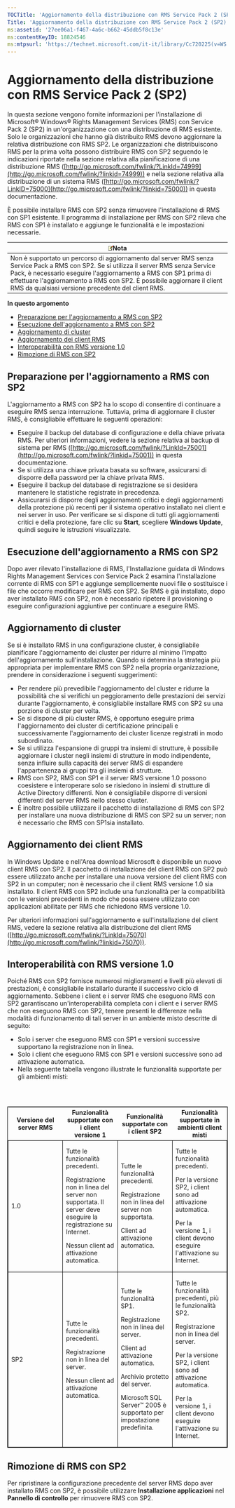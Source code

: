 ```yaml
---
TOCTitle: 'Aggiornamento della distribuzione con RMS Service Pack 2 (SP2)'
Title: 'Aggiornamento della distribuzione con RMS Service Pack 2 (SP2)'
ms:assetid: '27ee06a1-f467-4a6c-b662-45ddb5f8c13e'
ms:contentKeyID: 18824546
ms:mtpsurl: 'https://technet.microsoft.com/it-it/library/Cc720225(v=WS.10)'
---
```


Aggiornamento della distribuzione con RMS Service Pack 2 (SP2)
==============================================================

In questa sezione vengono fornite informazioni per l'installazione di Microsoft® Windows® Rights Management Services (RMS) con Service Pack 2 (SP2) in un'organizzazione con una distribuzione di RMS esistente. Solo le organizzazioni che hanno già distribuito RMS devono aggiornare la relativa distribuzione con RMS SP2. Le organizzazioni che distribuiscono RMS per la prima volta possono distribuire RMS con SP2 seguendo le indicazioni riportate nella sezione relativa alla pianificazione di una distribuzione RMS ([http://go.microsoft.com/fwlink/?LinkId=74999](http://go.microsoft.com/fwlink/?linkid=74999)) e nella sezione relativa alla distribuzione di un sistema RMS ([http://go.microsoft.com/fwlink/?LinkID=75000](http://go.microsoft.com/fwlink/?linkid=75000)) in questa documentazione.

È possibile installare RMS con SP2 senza rimuovere l'installazione di RMS con SP1 esistente. Il programma di installazione per RMS con SP2 rileva che RMS con SP1 è installato e aggiunge le funzionalità e le impostazioni necessarie.

| ![](images/Cc720225.note(WS.10).gif)Nota                                                                                                                                                                                                                                                                        |
|----------------------------------------------------------------------------------------------------------------------------------------------------------------------------------------------------------------------------------------------------------------------------------------------------------------------------------------------|
| Non è supportato un percorso di aggiornamento dal server RMS senza Service Pack a RMS con SP2. Se si utilizza il server RMS senza Service Pack, è necessario eseguire l'aggiornamento a RMS con SP1 prima di effettuare l'aggiornamento a RMS con SP2. È possibile aggiornare il client RMS da qualsiasi versione precedente del client RMS. |

**In questo argomento**

-   [Preparazione per l'aggiornamento a RMS con SP2](#bkmk_preparingforsp2update)
-   [Esecuzione dell'aggiornamento a RMS con SP2](#bkmk_performingsp2update)
-   [Aggiornamento di cluster](#bkmk_updateclusters)
-   [Aggiornamento dei client RMS](#bkmk_updateclients)
-   [Interoperabilità con RMS versione 1.0](#bkmk_interop)
-   [Rimozione di RMS con SP2](#bkmk_removingrms)

<span id="bkmk_PreparingForSP2Update"></span>
Preparazione per l'aggiornamento a RMS con SP2
----------------------------------------------

L'aggiornamento a RMS con SP2 ha lo scopo di consentire di continuare a eseguire RMS senza interruzione. Tuttavia, prima di aggiornare il cluster RMS, è consigliabile effettuare le seguenti operazioni:

-   Eseguire il backup del database di configurazione e della chiave privata RMS. Per ulteriori informazioni, vedere la sezione relativa ai backup di sistema per RMS ([http://go.microsoft.com/fwlink/?LinkId=75001](http://go.microsoft.com/fwlink/?linkid=75001)) in questa documentazione.
-   Se si utilizza una chiave privata basata su software, assicurarsi di disporre della password per la chiave privata RMS.
-   Eseguire il backup del database di registrazione se si desidera mantenere le statistiche registrate in precedenza.
-   Assicurarsi di disporre degli aggiornamenti critici e degli aggiornamenti della protezione più recenti per il sistema operativo installato nei client e nei server in uso. Per verificare se si dispone di tutti gli aggiornamenti critici e della protezione, fare clic su **Start**, scegliere **Windows Update**, quindi seguire le istruzioni visualizzate.

<span id="bkmk_PerformingSP2Update"></span>
Esecuzione dell'aggiornamento a RMS con SP2
-------------------------------------------

Dopo aver rilevato l'installazione di RMS, l'Installazione guidata di Windows Rights Management Services con Service Pack 2 esamina l'installazione corrente di RMS con SP1 e aggiunge semplicemente nuovi file o sostituisce i file che occorre modificare per RMS con SP2. Se RMS è già installato, dopo aver installato RMS con SP2, non è necessario ripetere il provisioning o eseguire configurazioni aggiuntive per continuare a eseguire RMS.

<span id="bkmk_UpdateClusters"></span>
Aggiornamento di cluster
------------------------

Se si è installato RMS in una configurazione cluster, è consigliabile pianificare l'aggiornamento dei cluster per ridurre al minimo l'impatto dell'aggiornamento sull'installazione. Quando si determina la strategia più appropriata per implementare RMS con SP2 nella propria organizzazione, prendere in considerazione i seguenti suggerimenti:

-   Per rendere più prevedibile l'aggiornamento del cluster e ridurre la possibilità che si verifichi un peggioramento delle prestazioni dei servizi durante l'aggiornamento, è consigliabile installare RMS con SP2 su una porzione di cluster per volta.
-   Se si dispone di più cluster RMS, è opportuno eseguire prima l'aggiornamento dei cluster di certificazione principali e successivamente l'aggiornamento dei cluster licenze registrati in modo subordinato.
-   Se si utilizza l'espansione di gruppi tra insiemi di strutture, è possibile aggiornare i cluster negli insiemi di strutture in modo indipendente, senza influire sulla capacità dei server RMS di espandere l'appartenenza ai gruppi tra gli insiemi di strutture.
-   RMS con SP2, RMS con SP1 e il server RMS versione 1.0 possono coesistere e interoperare solo se risiedono in insiemi di strutture di Active Directory differenti. Non è consigliabile disporre di versioni differenti del server RMS nello stesso cluster.
-   È inoltre possibile utilizzare il pacchetto di installazione di RMS con SP2 per installare una nuova distribuzione di RMS con SP2 su un server; non è necessario che RMS con SP1sia installato.

<span id="bkmk_UpdateClients"></span>
Aggiornamento dei client RMS
----------------------------

In Windows Update e nell'Area download Microsoft è disponibile un nuovo client RMS con SP2. Il pacchetto di installazione del client RMS con SP2 può essere utilizzato anche per installare una nuova versione del client RMS con SP2 in un computer; non è necessario che il client RMS versione 1.0 sia installato. Il client RMS con SP2 include una funzionalità per la compatibilità con le versioni precedenti in modo che possa essere utilizzato con applicazioni abilitate per RMS che richiedono RMS versione 1.0.

Per ulteriori informazioni sull'aggiornamento e sull'installazione del client RMS, vedere la sezione relativa alla distribuzione del client RMS ([http://go.microsoft.com/fwlink/?LinkId=75070](http://go.microsoft.com/fwlink/?linkid=75070)).

<span id="bkmk_InterOp"></span>
Interoperabilità con RMS versione 1.0
-------------------------------------

Poiché RMS con SP2 fornisce numerosi miglioramenti e livelli più elevati di prestazioni, è consigliabile installarlo durante il successivo ciclo di aggiornamento. Sebbene i client e i server RMS che eseguono RMS con SP2 garantiscano un'interoperabilità completa con i client e i server RMS che non eseguono RMS con SP2, tenere presenti le differenze nella modalità di funzionamento di tali server in un ambiente misto descritte di seguito:

-   Solo i server che eseguono RMS con SP1 e versioni successive supportano la registrazione non in linea.
-   Solo i client che eseguono RMS con SP1 e versioni successive sono ad attivazione automatica.
-   Nella seguente tabella vengono illustrate le funzionalità supportate per gli ambienti misti:

###  

<p> </p>
<table style="border:1px solid black;">
<colgroup>
<col width="25%" />
<col width="25%" />
<col width="25%" />
<col width="25%" />
</colgroup>
<thead>
<tr class="header">
<th>Versione del server RMS</th>
<th>Funzionalità supportate con i client versione 1</th>
<th>Funzionalità supportate con i client SP2</th>
<th>Funzionalità supportate in ambienti client misti</th>
</tr>
</thead>
<tbody>
<tr class="odd">
<td style="border:1px solid black;"><p>1.0</p></td>
<td style="border:1px solid black;"><p>Tutte le funzionalità precedenti.</p>
<p>Registrazione non in linea del server non supportata. Il server deve eseguire la registrazione su Internet.</p>
<p>Nessun client ad attivazione automatica.</p></td>
<td style="border:1px solid black;"><p>Tutte le funzionalità precedenti.</p>
<p>Registrazione non in linea del server non supportata.</p>
<p>Client ad attivazione automatica.</p></td>
<td style="border:1px solid black;"><p>Tutte le funzionalità precedenti.</p>
<p>Per la versione SP2, i client sono ad attivazione automatica.</p>
<p>Per la versione 1, i client devono eseguire l'attivazione su Internet.</p></td>
</tr>
<tr class="even">
<td style="border:1px solid black;"><p>SP2</p></td>
<td style="border:1px solid black;"><p>Tutte le funzionalità precedenti.</p>
<p>Registrazione non in linea del server.</p>
<p>Nessun client ad attivazione automatica.</p></td>
<td style="border:1px solid black;"><p>Tutte le funzionalità SP1.</p>
<p>Registrazione non in linea del server.</p>
<p>Client ad attivazione automatica.</p>
<p>Archivio protetto del server.</p>
<p>Microsoft SQL Server™ 2005 è supportato per impostazione predefinita.</p></td>
<td style="border:1px solid black;"><p>Tutte le funzionalità precedenti, più le funzionalità SP2.</p>
<p>Registrazione non in linea del server.</p>
<p>Per la versione SP2, i client sono ad attivazione automatica.</p>
<p>Per la versione 1, i client devono eseguire l'attivazione su Internet.</p></td>
</tr>
</tbody>
</table>
<p> </p>

<span id="bkmk_RemovingRMS"></span>
Rimozione di RMS con SP2
------------------------

Per ripristinare la configurazione precedente del server RMS dopo aver installato RMS con SP2, è possibile utilizzare **Installazione applicazioni** nel **Pannello di controllo** per rimuovere RMS con SP2.

